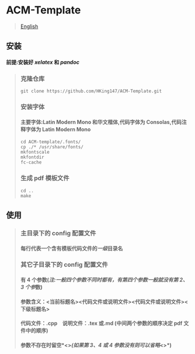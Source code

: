 # ACM-Template

> [English](./README.md)

## 安装

#### 前提:安装好 _xelatex_ 和 _pandoc_

> ### 克隆仓库
>
> ```shell
> git clone https://github.com/HKing147/ACM-Template.git
> ```
>
> ### 安装字体
>
> #### 主要字体:Latin Modern Mono 和华文楷体,代码字体为 Consolas,代码注释字体为 Latin Modern Mono
>
> ```shell
> cd ACM-template/.fonts/
> cp ./* /usr/share/fonts/
> mkfontscale
> mkfontdir
> fc-cache
> ```
>
> ### 生成 pdf 模板文件
>
> ```shell
> cd ..
> make
> ```

## 使用

> ### 主目录下的 config 配置文件
>
> #### 每行代表一个含有模板代码文件的*一级*目录名
>
> ### 其它子目录下的 config 配置文件
>
> #### 有 4 个参数(*注:一般四个参数不同时都有，有第四个参数一般就没有第 2、3 个参*数)
>
> #### 参数含义：<当前标题名><代码文件或说明文件><代码文件或说明文件><下级标题名>
>
> #### 代码文件：.cpp&emsp;说明文件：.tex 或.md (中间两个参数的顺序决定 pdf 文件中的顺序)
>
> #### 参数不存在时留空*<>*(如果第 3、4 或 4 参数没有则可以省略*<>*)
